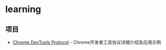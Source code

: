# learning

## 项目

- [Chrome DevTools Protocol](./chrome-devtools-protocol/README.md) - Chrome开发者工具协议详细介绍及应用示例